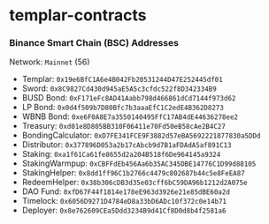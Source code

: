 # templar-contracts

### Binance Smart Chain (BSC) Addresses

Network: `Mainnet` (56)

- Templar: `0x19e6BfC1A6e4B042Fb20531244D47E252445df01`
- Sword: `0x8C9827Cd430d945aE5A5c3cfdc522f8D342334B9`
- BUSD Bond: `0xF171eFc8AD41Aabb798d466861dCd7144f973d62`
- LP Bond: `0x0d4f509b7D80Bfc7b3aaaEfC1C2edE4B362D8273`
- WBNB Bond: `0xe6F0A8E7a3550140495FfC17AB4dE44636278ee2`
- Treasury: `0xd01e8D805BB310F06411e70Fd50eB58cAe2B4C27`
- BondingCalculator: `0xD7FE341FCE9F3882d57eBA5692221877830a5DDd`
- Distributor: `0x377896D053a2b17cAbcb9d7B1aFDAdA5af891C13`
- Staking: `0xa1f61Ca61fe8655d2a204B518f6De964145a9324`
- StakingWarmpup: `0xCBFFdEb456Aa6b35AC345DBE14776C1D99d88105`
- StakingHelper: `0x8dd1ff96C1b2766c4479c802687b44c5e8FeEA87`
- RedeemHelper: `0x38b306cDB3d35e03cff6bC59DA96b1212d2A075e`
- DAO Fund: `0xfD67F44f1814e178eE963d3926e21e85dBE60a2d`
- Timelock: `0x6056D9271D4784eD8a33bD6ADc10f372c0e14b71`
- Deployer: `0x8e762609CEa5Ddd3234B9d41Cf8D0d8b4f2581a6`
